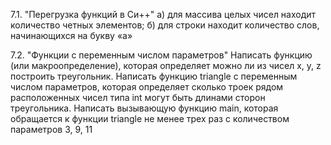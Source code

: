 7.1. "Перегрузка функций в Си++"
а) для массива целых чисел находит количество четных
элементов;
б) для строки находит количество слов, начинающихся на
букву «а» 

7.2. "Функции с переменным числом параметров"
Написать функцию (или макроопределение), которая
определяет можно ли из чисел x, y, z построить
треугольник. Написать функцию triangle с переменным
числом параметров, которая определяет сколько троек
рядом расположенных чисел типа int могут быть длинами
сторон треугольника. Написать вызывающую функцию main,
которая обращается к функции triangle не менее трех раз
с количеством параметров 3, 9, 11



